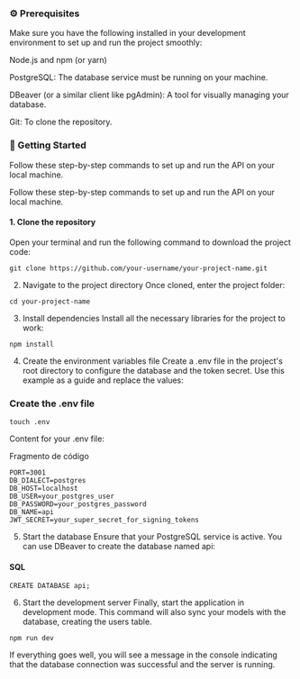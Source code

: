 ### ⚙️ Prerequisites

Make sure you have the following installed in your development environment to set up and run the project smoothly:

Node.js and npm (or yarn)

PostgreSQL: The database service must be running on your machine.

DBeaver (or a similar client like pgAdmin): A tool for visually managing your database.

Git: To clone the repository.

### 🚀 Getting Started

Follow these step-by-step commands to set up and run the API on your local machine.

Follow these step-by-step commands to set up and run the API on your local machine.

#### 1. Clone the repository
   Open your terminal and run the following command to download the project code:

```
git clone https://github.com/your-username/your-project-name.git

```

2. Navigate to the project directory
   Once cloned, enter the project folder:

```
cd your-project-name
```

3. Install dependencies
   Install all the necessary libraries for the project to work:

```
npm install
```

4. Create the environment variables file
   Create a .env file in the project's root directory to configure the database and the token secret. Use this example as a guide and replace the values:

### Create the .env file

```
touch .env
```

Content for your .env file:

Fragmento de código

```
PORT=3001
DB_DIALECT=postgres
DB_HOST=localhost
DB_USER=your_postgres_user
DB_PASSWORD=your_postgres_password
DB_NAME=api
JWT_SECRET=your_super_secret_for_signing_tokens
```

5. Start the database
   Ensure that your PostgreSQL service is active. You can use DBeaver to create the database named api:

#### SQL
```
CREATE DATABASE api; 
```

6. Start the development server
Finally, start the application in development mode. This command will also sync your models with the database, creating the users table.

```
npm run dev
```

If everything goes well, you will see a message in the console indicating that the database connection was successful and the server is running.
